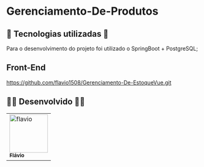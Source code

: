 # Gerenciamento-De-Produtos
## 🔧 Tecnologias utilizadas 🔧
Para o desenvolvimento do projeto foi utilizado o SpringBoot + PostgreSQL;

## Front-End
https://github.com/flavio1508/Gerenciamento-De-EstoqueVue.git
## 👨‍💻 Desenvolvido 👩‍💻
<table>
<tr>
 <td>
      <a href="https://github.com/flavio1508">
        <img src="https://avatars.githubusercontent.com/u/100893001?v=4" width="100px;" alt="flavio"/><br>
        <sub>
          <b>Flávio</b>
        </sub>
      </a>
    </td>
    </tr>
</table>
